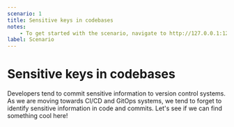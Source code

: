 ```yaml
---
scenario: 1
title: Sensitive keys in codebases
notes:
    - To get started with the scenario, navigate to http://127.0.0.1:1230
label: Scenario
---
```


# Sensitive keys in codebases

Developers tend to commit sensitive information to version control systems. As we are moving towards CI/CD and GitOps systems, we tend to forget to identify sensitive information in code and commits. Let's see if we can find something cool here!
